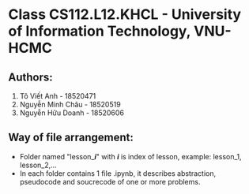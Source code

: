 # Class CS112.L12.KHCL - University of Information Technology, VNU-HCMC
## Authors:
1. Tô Viết Anh - 18520471
2. Nguyễn Minh Châu - 18520519
3. Nguyễn Hữu Doanh - 18520606
## Way of file arrangement:
* Folder named "lesson_***i***" with ***i*** is index of lesson, example: lesson_1, lesson_2,...
* In each folder contains 1 file .ipynb, it describes abstraction, pseudocode and soucrecode of one or more problems.
